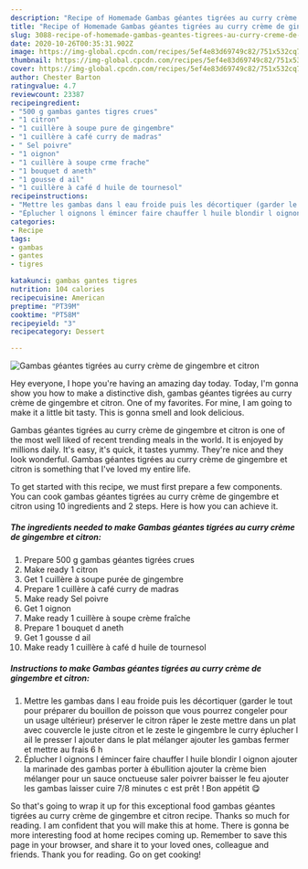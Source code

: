 ```yaml
---
description: "Recipe of Homemade Gambas géantes tigrées au curry crème de gingembre et citron"
title: "Recipe of Homemade Gambas géantes tigrées au curry crème de gingembre et citron"
slug: 3088-recipe-of-homemade-gambas-geantes-tigrees-au-curry-creme-de-gingembre-et-citron
date: 2020-10-26T00:35:31.902Z
image: https://img-global.cpcdn.com/recipes/5ef4e83d69749c82/751x532cq70/gambas-geantes-tigrees-au-curry-creme-de-gingembre-et-citron-photo-principale-de-la-recette.jpg
thumbnail: https://img-global.cpcdn.com/recipes/5ef4e83d69749c82/751x532cq70/gambas-geantes-tigrees-au-curry-creme-de-gingembre-et-citron-photo-principale-de-la-recette.jpg
cover: https://img-global.cpcdn.com/recipes/5ef4e83d69749c82/751x532cq70/gambas-geantes-tigrees-au-curry-creme-de-gingembre-et-citron-photo-principale-de-la-recette.jpg
author: Chester Barton
ratingvalue: 4.7
reviewcount: 23387
recipeingredient:
- "500 g gambas gantes tigres crues"
- "1 citron"
- "1 cuillère à soupe pure de gingembre"
- "1 cuillère à café curry de madras"
- " Sel poivre"
- "1 oignon"
- "1 cuillère à soupe crme frache"
- "1 bouquet d aneth"
- "1 gousse d ail"
- "1 cuillère à café d huile de tournesol"
recipeinstructions:
- "Mettre les gambas dans l eau froide puis les décortiquer (garder le tout pour préparer du bouillon de poisson que vous pourrez congeler pour un usage ultérieur) préserver le citron râper le zeste mettre dans un plat avec couvercle le juste citron et le zeste le gingembre le curry éplucher l ail le presser l ajouter dans le plat mélanger ajouter les gambas fermer et mettre au frais 6 h"
- "Éplucher l oignons l émincer faire chauffer l huile blondir l oignon ajouter la marinade des gambas porter à ébullition ajouter la crème bien mélanger pour un sauce onctueuse saler poivrer baisser le feu ajouter les gambas laisser cuire 7/8 minutes c est prêt ! Bon appétit 😋"
categories:
- Recipe
tags:
- gambas
- gantes
- tigres

katakunci: gambas gantes tigres 
nutrition: 104 calories
recipecuisine: American
preptime: "PT39M"
cooktime: "PT58M"
recipeyield: "3"
recipecategory: Dessert

---
```



![Gambas géantes tigrées au curry crème de gingembre et citron](https://img-global.cpcdn.com/recipes/5ef4e83d69749c82/751x532cq70/gambas-geantes-tigrees-au-curry-creme-de-gingembre-et-citron-photo-principale-de-la-recette.jpg)

Hey everyone, I hope you're having an amazing day today. Today, I'm gonna show you how to make a distinctive dish, gambas géantes tigrées au curry crème de gingembre et citron. One of my favorites. For mine, I am going to make it a little bit tasty. This is gonna smell and look delicious.

Gambas géantes tigrées au curry crème de gingembre et citron is one of the most well liked of recent trending meals in the world. It is enjoyed by millions daily. It's easy, it's quick, it tastes yummy. They're nice and they look wonderful. Gambas géantes tigrées au curry crème de gingembre et citron is something that I've loved my entire life.




To get started with this recipe, we must first prepare a few components. You can cook gambas géantes tigrées au curry crème de gingembre et citron using 10 ingredients and 2 steps. Here is how you can achieve it.

<!--inarticleads1-->

##### The ingredients needed to make Gambas géantes tigrées au curry crème de gingembre et citron:

1. Prepare 500 g gambas géantes tigrées crues
1. Make ready 1 citron
1. Get 1 cuillère à soupe purée de gingembre
1. Prepare 1 cuillère à café curry de madras
1. Make ready  Sel poivre
1. Get 1 oignon
1. Make ready 1 cuillère à soupe crème fraîche
1. Prepare 1 bouquet d aneth
1. Get 1 gousse d ail
1. Make ready 1 cuillère à café d huile de tournesol




<!--inarticleads2-->

##### Instructions to make Gambas géantes tigrées au curry crème de gingembre et citron:

1. Mettre les gambas dans l eau froide puis les décortiquer (garder le tout pour préparer du bouillon de poisson que vous pourrez congeler pour un usage ultérieur) préserver le citron râper le zeste mettre dans un plat avec couvercle le juste citron et le zeste le gingembre le curry éplucher l ail le presser l ajouter dans le plat mélanger ajouter les gambas fermer et mettre au frais 6 h
1. Éplucher l oignons l émincer faire chauffer l huile blondir l oignon ajouter la marinade des gambas porter à ébullition ajouter la crème bien mélanger pour un sauce onctueuse saler poivrer baisser le feu ajouter les gambas laisser cuire 7/8 minutes c est prêt ! Bon appétit 😋




So that's going to wrap it up for this exceptional food gambas géantes tigrées au curry crème de gingembre et citron recipe. Thanks so much for reading. I am confident that you will make this at home. There is gonna be more interesting food at home recipes coming up. Remember to save this page in your browser, and share it to your loved ones, colleague and friends. Thank you for reading. Go on get cooking!
